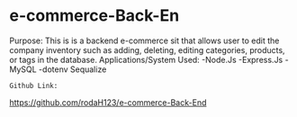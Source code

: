 # e-commerce-Back-En
Purpose:
    This is is a backend e-commerce sit that allows user to edit the company inventory such as adding, deleting, editing categories, products, or tags in the database. 
Applications/System Used:
    -Node.Js
    -Express.Js
    -MySQL
    -dotenv
    Sequalize

    Github Link:
https://github.com/rodaH123/e-commerce-Back-End
